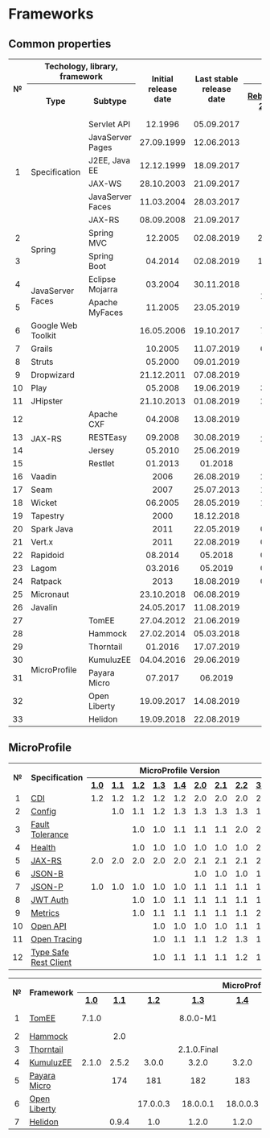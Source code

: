 # Frameworks

## Common properties
<table>
    <tr>
        <th rowspan="2">№</th>
        <th colspan="2">Techology, library, framework</th>
        <th rowspan="2">Initial release date</th>
        <th rowspan="2">Last stable release date</th>
        <th colspan="2">Popularity, %</th>
    </tr>
    <tr>
        <th>Type</th>
        <th>Subtype</th>
        <th><a href="https://jrebel.com/webframeworksindex/)">RebelLabs, 2017</a></th>
        <th><a href="https://blogs.oracle.com/javamagazine/the-largest-survey-ever-of-java-developers">Java Magazine, 2018</a></th>
    </tr>
    <tr>
        <td rowspan="6" align="center">1</td>
        <td rowspan="6">Specification</td>
        <td>Servlet API</td>
        <td align="center">12.1996</td>
        <td align="center">05.09.2017</td>
        <td></td>
        <td></td>
    </tr>    
    <tr>
        <td>JavaServer Pages</td>
        <td align="center">27.09.1999</td>
        <td align="center">12.06.2013</td>
        <td></td>
        <td></td>
    </tr>    
    <tr>
        <td>J2EE, Java EE</td>
        <td align="center">12.12.1999</td>
        <td align="center">18.09.2017</td>
        <td></td>
        <td></td>
    </tr>    
    <tr>
        <td>JAX-WS</td>
        <td align="center">28.10.2003</td>
        <td align="center">21.09.2017</td>
        <td></td>
        <td></td>
    </tr>    
    <tr>
        <td>JavaServer Faces</td>
        <td align="center">11.03.2004</td>
        <td align="center">28.03.2017</td>
        <td></td>
        <td></td>
    </tr>    
    <tr>
        <td>JAX-RS</td>
        <td align="center">08.09.2008</td>
        <td align="center">21.09.2017</td>
        <td></td>
        <td></td>
    </tr>    
    <tr>
        <td align="center">2</td>
        <td rowspan="2">Spring</td>
        <td>Spring MVC</td>
        <td align="center">12.2005</td>
        <td align="center">02.08.2019</td>
        <td align="center">28,82</td>
        <td align="center">36</td>
    </tr>    
    <tr>
        <td align="center">3</td>
        <td>Spring Boot</td>
        <td align="center">04.2014</td>
        <td align="center">02.08.2019</td>
        <td align="center">13,35</td>
        <td align="center">40</td>
    </tr>    
    <tr>
        <td align="center">4</td>
        <td rowspan="2">JavaServer Faces</td>
        <td>Eclipse Mojarra</td>
        <td align="center">03.2004</td>
        <td align="center">30.11.2018</td>
        <td rowspan="2" align="center">15,2</td>
        <td rowspan="2" align="center">19</td>
    </tr>
    <tr>
        <td align="center">5</td>        
        <td>Apache MyFaces</td>
        <td align="center">11.2005</td>
        <td align="center">23.05.2019</td>
    </tr>
    <tr>
        <td align="center">6</td>
        <td>Google Web Toolkit</td>
        <td></td>
        <td align="center">16.05.2006</td>
        <td align="center">19.10.2017</td>
        <td align="center">7,74</td>
        <td align="center">6</td>
    </tr>
    <tr>
        <td align="center">7</td>
        <td>Grails</td>
        <td></td>
        <td align="center">10.2005</td>
        <td align="center">11.07.2019</td>
        <td align="center">6,35</td>
        <td align="center">3</td>
    </tr>
    <tr>
        <td align="center">8</td>
        <td>Struts</td>
        <td></td>
        <td align="center">05.2000</td>
        <td align="center">09.01.2019</td>
        <td align="center">5,4</td>
        <td align="center">9</td>
    </tr>
    <tr>
        <td align="center">9</td>
        <td>Dropwizard</td>
        <td></td>
        <td align="center">21.12.2011</td>
        <td align="center">07.08.2019</td>
        <td align="center">4,9</td>
        <td align="center">3</td>
    </tr>
    <tr>
        <td align="center">10</td>
        <td>Play</td>
        <td></td>
        <td align="center">05.2008</td>
        <td align="center">19.06.2019</td>
        <td align="center">3,26</td>
        <td align="center">3</td>
    </tr>
    <tr>
        <td align="center">11</td>
        <td>JHipster</td>
        <td></td>
        <td align="center">21.10.2013</td>
        <td align="center">01.08.2019</td>
        <td align="center">2,49</td>
        <td align="center">3</td>
    </tr>
    <tr>
        <td align="center">12</td>
        <td rowspan="4">JAX-RS</td>
        <td>Apache CXF</td>
        <td align="center">04.2008</td>
        <td align="center">13.08.2019</td>
        <td rowspan="4" align="center">2,44</td>
        <td rowspan="4" align="center"></td>
    </tr>
    <tr>
        <td align="center">13</td>
        <td>RESTEasy</td>
        <td align="center">09.2008</td>
        <td align="center">30.08.2019</td>
    </tr>
    <tr>
        <td align="center">14</td>        
        <td>Jersey</td>
        <td align="center">05.2010</td>
        <td align="center">25.06.2019</td>
    </tr>
    <tr>
        <td align="center">15</td>
        <td>Restlet</td>
        <td align="center">01.2013</td>
        <td align="center">01.2018</td>
    </tr>
    <tr>
        <td align="center">16</td>
        <td>Vaadin</td>
        <td></td>
        <td align="center">2006</td>
        <td align="center">26.08.2019</td>
        <td align="center">2,15</td>
        <td align="center">5</td>
    </tr>
    <tr>
        <td align="center">17</td>
        <td>Seam</td>
        <td></td>
        <td align="center">2007</td>
        <td align="center">25.07.2013</td>
        <td align="center">1,94</td>
        <td align="center"></td>
    </tr>
    <tr>
        <td align="center">18</td>
        <td>Wicket</td>
        <td></td>
        <td align="center">06.2005</td>
        <td align="center">28.05.2019</td>
        <td align="center">1,91</td>
        <td align="center">2</td>
    </tr>
    <tr>
        <td align="center">19</td>
        <td>Tapestry</td>
        <td></td>
        <td align="center">2000</td>
        <td align="center">18.12.2018</td>
        <td align="center">1,9</td>
        <td align="center"></td>
    </tr>
    <tr>
        <td align="center">20</td>
        <td>Spark Java</td>
        <td></td>
        <td align="center">2011</td>
        <td align="center">22.05.2019</td>
        <td align="center">0,77</td>
        <td align="center"></td>
    </tr>
    <tr>
        <td align="center">21</td>
        <td>Vert.x</td>
        <td></td>
        <td align="center">2011</td>
        <td align="center">22.08.2019</td>
        <td align="center">0,76</td>
        <td align="center"></td>
    </tr>
    <tr>
        <td align="center">22</td>
        <td>Rapidoid</td>
        <td></td>
        <td align="center">08.2014</td>
        <td align="center">05.2018</td>
        <td align="center">0,25</td>
        <td align="center"></td>
    </tr>
    <tr>
        <td align="center">23</td>
        <td>Lagom</td>
        <td></td>
        <td align="center">03.2016</td>
        <td align="center">05.2019</td>
        <td align="center">0,24</td>
        <td align="center"></td>
    </tr>
    <tr>
        <td align="center">24</td>
        <td>Ratpack</td>
        <td></td>
        <td align="center">2013</td>
        <td align="center">18.08.2019</td>
        <td align="center">0,13</td>
        <td align="center"></td>
    </tr>
    <tr>
        <td align="center">25</td>
        <td>Micronaut</td>
        <td></td>
        <td align="center">23.10.2018</td>
        <td align="center">06.08.2019</td>
        <td align="center"></td>
        <td align="center"></td>
    </tr>
    <tr>
        <td align="center">26</td>
        <td>Javalin</td>
        <td></td>
        <td align="center">24.05.2017</td>
        <td align="center">11.08.2019</td>
        <td align="center"></td>
        <td align="center"></td>
    </tr>
    <tr>
        <td align="center">27</td>
        <td rowspan="7">MicroProfile</td>
        <td>TomEE</td>
        <td align="center">27.04.2012</td>
        <td align="center">21.06.2019</td>
        <td></td>
        <td></td>
    </tr>
    <tr>
        <td align="center">28</td>
        <td>Hammock</td>
        <td align="center">27.02.2014</td>
        <td align="center">05.03.2018</td>
        <td></td>
        <td></td>
    </tr>
    <tr>
        <td align="center">29</td>
        <td>Thorntail</td>
        <td align="center">01.2016</td>
        <td align="center">17.07.2019</td>
        <td></td>
        <td></td>
    </tr>
    <tr>
        <td align="center">30</td>
        <td>KumuluzEE</td>
        <td align="center">04.04.2016</td>
        <td align="center">29.06.2019</td>
        <td align="center"></td>
        <td align="center"></td>
    </tr>
    <tr>
        <td align="center">31</td>
        <td>Payara Micro</td>
        <td align="center">07.2017</td>
        <td align="center">06.2019</td>
        <td></td>
        <td></td>
    </tr>
    <tr>
        <td align="center">32</td>
        <td>Open Liberty</td>
        <td align="center">19.09.2017</td>
        <td align="center">14.08.2019</td>
        <td></td>
        <td></td>
    </tr>
    <tr>
        <td align="center">33</td>
        <td>Helidon</td>
        <td align="center">19.09.2018</td>
        <td align="center">22.08.2019</td>
        <td></td>
        <td></td>
    </tr>
</table>

## MicroProfile
<table>
    <tr>
        <th rowspan="2">№</th>
        <th rowspan="2">Specification</th>
        <th colspan="9">MicroProfile Version</th>
    </tr>
    <tr>
        <th><a href="https://projects.eclipse.org/projects/technology.microprofile/releases/microprofile-1.0">1.0</a></tf>
        <th><a href="https://projects.eclipse.org/projects/technology.microprofile/releases/microprofile-1.1">1.1</a></tf>
        <th><a href="https://projects.eclipse.org/projects/technology.microprofile/releases/microprofile-1.2">1.2</a></tf>
        <th><a href="https://projects.eclipse.org/projects/technology.microprofile/releases/microprofile-1.3">1.3</a></tf>
        <th><a href="https://projects.eclipse.org/projects/technology.microprofile/releases/microprofile-1.4">1.4</a></tf>
        <th><a href="https://projects.eclipse.org/projects/technology.microprofile/releases/microprofile-2.0">2.0</a></tf>
        <th><a href="https://projects.eclipse.org/projects/technology.microprofile/releases/microprofile-2.1">2.1</a></tf>
        <th><a href="https://projects.eclipse.org/projects/technology.microprofile/releases/microprofile-2.2">2.2</a></tf>
        <th><a href="https://projects.eclipse.org/projects/technology.microprofile/releases/microprofile-3.0">3.0</a></tf>
    </tr>
    <tr>
        <td align="center">1</td>
        <td><a href="http://cdi-spec.org">CDI</a></td>
        <td align="center">1.2</td>
        <td align="center">1.2</td>
        <td align="center">1.2</td>
        <td align="center">1.2</td>
        <td align="center">1.2</td>
        <td align="center">2.0</td>
        <td align="center">2.0</td>
        <td align="center">2.0</td>
        <td align="center">2.0</td>
    </tr>
    <tr>
        <td align="center">2</td>
        <td><a href="https://wiki.eclipse.org/MicroProfile/Implementation#MP_Config">Config</a></td>
        <td></td>
        <td align="center">1.0</td>
        <td align="center">1.1</td>
        <td align="center">1.2</td>
        <td align="center">1.3</td>
        <td align="center">1.3</td>
        <td align="center">1.3</td>
        <td align="center">1.3</td>
        <td align="center">1.3</td>
    </tr>
    <tr>
        <td align="center">3</td>
        <td><a href="https://wiki.eclipse.org/MicroProfile/Implementation#MP_Fault_Tolerance">Fault Tolerance</a></td>
        <td></td>
        <td></td>
        <td align="center">1.0</td>
        <td align="center">1.0</td>
        <td align="center">1.1</td>
        <td align="center">1.1</td>
        <td align="center">1.1</td>
        <td align="center">2.0</td>
        <td align="center">2.0</td>
    </tr>
    <tr>
        <td align="center">4</td>
        <td><a href="https://wiki.eclipse.org/MicroProfile/Implementation#MP_Health">Health</a></td>
        <td></td>
        <td></td>
        <td align="center">1.0</td>
        <td align="center">1.0</td>
        <td align="center">1.0</td>
        <td align="center">1.0</td>
        <td align="center">1.0</td>
        <td align="center">1.0</td>
        <td align="center">2.0</td>
    </tr>
    <tr>
        <td align="center">5</td>
        <td><a href="https://github.com/jax-rs">JAX-RS</a></td>
        <td align="center">2.0</td>
        <td align="center">2.0</td>
        <td align="center">2.0</td>
        <td align="center">2.0</td>
        <td align="center">2.0</td>
        <td align="center">2.1</td>
        <td align="center">2.1</td>
        <td align="center">2.1</td>
        <td align="center">2.1</td>
    </tr>
    <tr>
        <td align="center">6</td>
        <td><a href="http://json-b.net">JSON-B</a></td>
        <td></td>
        <td></td>
        <td></td>
        <td></td>
        <td></td>
        <td align="center">1.0</td>
        <td align="center">1.0</td>
        <td align="center">1.0</td>
        <td align="center">1.0</td>
    </tr>
    <tr>
        <td align="center">7</td>
        <td><a href="https://javaee.github.io/jsonp">JSON-P</a></td>
        <td align="center">1.0</td>
        <td align="center">1.0</td>
        <td align="center">1.0</td>
        <td align="center">1.0</td>
        <td align="center">1.0</td>
        <td align="center">1.1</td>
        <td align="center">1.1</td>
        <td align="center">1.1</td>
        <td align="center">1.1</td>
    </tr>
    <tr>
        <td align="center">8</td>
        <td><a href="https://wiki.eclipse.org/MicroProfile/Implementation#MP_JWT">JWT Auth</a></td>
        <td></td>
        <td></td>
        <td align="center">1.0</td>
        <td align="center">1.0</td>
        <td align="center">1.1</td>
        <td align="center">1.1</td>
        <td align="center">1.1</td>
        <td align="center">1.1</td>
        <td align="center">1.1</td>
    </tr>
    <tr>
        <td align="center">9</td>
        <td><a href="https://wiki.eclipse.org/MicroProfile/Implementation#MP_Metrics">Metrics</a></td>
        <td></td>
        <td></td>
        <td align="center">1.0</td>
        <td align="center">1.1</td>
        <td align="center">1.1</td>
        <td align="center">1.1</td>
        <td align="center">1.1</td>
        <td align="center">1.1</td>
        <td align="center">2.0</td>
    </tr>
    <tr>
        <td align="center">10</td>
        <td><a href="https://wiki.eclipse.org/MicroProfile/Implementation#MP_Open_API">Open API</a></td>
        <td></td>
        <td></td>
        <td></td>
        <td align="center">1.0</td>
        <td align="center">1.0</td>
        <td align="center">1.0</td>
        <td align="center">1.0</td>
        <td align="center">1.1</td>
        <td align="center">1.1</td>
    </tr>
    <tr>
        <td align="center">11</td>
        <td><a href="https://wiki.eclipse.org/MicroProfile/Implementation#MP_Open_Tracing">Open Tracing</a></td>
        <td></td>
        <td></td>
        <td></td>
        <td align="center">1.0</td>
        <td align="center">1.1</td>
        <td align="center">1.1</td>
        <td align="center">1.2</td>
        <td align="center">1.3</td>
        <td align="center">1.3</td>
    </tr>
    <tr>
        <td align="center">12</td>
        <td><a href="https://wiki.eclipse.org/MicroProfile/Implementation#MP_Type_Safe_REST_Client">Type Safe Rest Client</a></td>
        <td></td>
        <td></td>
        <td></td>
        <td align="center">1.0</td>
        <td align="center">1.1</td>
        <td align="center">1.1</td>
        <td align="center">1.1</td>
        <td align="center">1.2</td>
        <td align="center">1.3</td>
    </tr>
</table>

<table>
    <tr>
        <th rowspan="2">№</th>
        <th rowspan="2">Framework</th>
        <th colspan="9">MicroProfile Version</th>
    </tr>
    <tr>
        <th><a href="https://projects.eclipse.org/projects/technology.microprofile/releases/microprofile-1.0">1.0</a></tf>
        <th><a href="https://projects.eclipse.org/projects/technology.microprofile/releases/microprofile-1.1">1.1</a></tf>
        <th><a href="https://projects.eclipse.org/projects/technology.microprofile/releases/microprofile-1.2">1.2</a></tf>
        <th><a href="https://projects.eclipse.org/projects/technology.microprofile/releases/microprofile-1.3">1.3</a></tf>
        <th><a href="https://projects.eclipse.org/projects/technology.microprofile/releases/microprofile-1.4">1.4</a></tf>
        <th><a href="https://projects.eclipse.org/projects/technology.microprofile/releases/microprofile-2.0">2.0</a></tf>
        <th><a href="https://projects.eclipse.org/projects/technology.microprofile/releases/microprofile-2.1">2.1</a></tf>
        <th><a href="https://projects.eclipse.org/projects/technology.microprofile/releases/microprofile-2.2">2.2</a></tf>
        <th><a href="https://projects.eclipse.org/projects/technology.microprofile/releases/microprofile-3.0">3.0</a></tf>
    </tr>
    <tr>
        <td align="center">1</td>
        <td><a href="http://tomee.apache.org">TomEE</a></td>
        <td align="center">7.1.0</td>
        <td></td>
        <td></td>
        <td align="center">8.0.0-M1</td>
        <td></td>
        <td align="center">8.0.0-M2</td>
        <td align="center">8.0.0-M3</td>
        <td></td>
        <td></td>
    </tr>
    <tr>
        <td align="center">2</td>
        <td><a href="https://hammock-project.github.io">Hammock</a></td>
        <td></td>
        <td align="center">2.0</td>
        <td></td>
        <td></td>
        <td></td>
        <td></td>
        <td></td>
        <td></td>
        <td></td>
    </tr>
    <tr>
        <td align="center">3</td>
        <td><a href="https://thorntail.io">Thorntail</a></td>
        <td></td>
        <td></td>
        <td></td>
        <td align="center">2.1.0.Final</td>
        <td></td>
        <td></td>
        <td align="center">2.3.0.Final</td>
        <td align="center">2.4.0.Final</td>
        <td align="center">2.5.0.Final</td>
    </tr>
    <tr>
        <td align="center">4</td>
        <td><a href="https://ee.kumuluz.com">KumuluzEE</a></td>
        <td align="center">2.1.0</td>
        <td align="center">2.5.2</td>
        <td align="center">3.0.0</td>
        <td align="center">3.2.0</td>
        <td align="center">3.2.0</td>
        <td align="center">3.2.0</td>
        <td align="center">3.2.0</td>
        <td align="center">3.5.0</td>
        <td></td>
    </tr>
    <tr>
        <td align="center">5</td>
        <td><a href="https://www.payara.fish/payara_micro">Payara Micro</a></td>
        <td></td>
        <td align="center">174</td>
        <td align="center">181</td>
        <td align="center">182</td>
        <td align="center">183</td>
        <td align="center">183</td>
        <td align="center">191</td>
        <td align="center">192</td>
        <td></td>
    </tr>
    <tr>
        <td align="center">6</td>
        <td><a href="https://openliberty.io">Open Liberty</a></td>
        <td></td>
        <td></td>
        <td align="center">17.0.0.3</td>
        <td align="center">18.0.0.1</td>
        <td align="center">18.0.0.3</td>
        <td align="center">18.0.0.3</td>
        <td align="center">18.0.0.4</td>
        <td align="center">19.0.0.3</td>
        <td align="center">19.0.0.7</td>
    </tr>
    <tr>
        <td align="center">7</td>
        <td><a href="https://helidon.io">Helidon</a></td>
        <td></td>
        <td align="center">0.9.4</td>
        <td align="center">1.0</td>
        <td align="center">1.2.0</td>
        <td align="center">1.2.0</td>
        <td align="center">1.2.0</td>
        <td align="center">1.2.0</td>
        <td align="center">1.2.0</td>
        <td></td>
    </tr>
</table>

